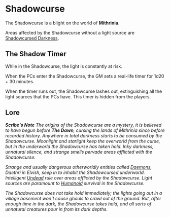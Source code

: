 # Shadowcurse

The Shadowcurse is a blight on the world of **Mithrinia**.

Areas affected by the Shadowcurse without a light source are [Shadowcursed Darkness](Darkness.md#Shadowcursed%20Darkness).

## The Shadow Timer

While in the Shadowcurse, the light is constantly at risk.

When the PCs enter the Shadowcurse, the GM sets a real-life timer for 1d20 + 30 minutes.

When the timer runs out, the Shadowcurse lashes out, extinguishing all the light sources that the PCs have. This timer is hidden from the players.

## Lore

***Scribe's Note***
*The origins of the Shadowcurse are a mystery, it is believed to have begun before **The Dawn**, cursing the lands of Mithrinia since before recorded history. Anywhere in total darkness starts to be consumed by the Shadowcurse. Moonlight and starlight keep the overworld from the curse, but in the underworld the Shadowcurse has taken hold. Inky darkness, unnatural silence, and strange smells pervade areas afflicted with the Shadowcurse.*

*Strange and usually dangerous otherworldly entities called [Daemons](../../Resources%20for%20GMs/Creature%20Types/Daemon.md), Daethri in Elvish, seep in to inhabit the Shadowcursed underworld. Intelligent [Undead](../../Resources%20for%20GMs/Creature%20Types/Undead.md) rule over areas afflicted by the Shadowcurse. Light sources are paramount to [Humanoid](../../Resources%20for%20GMs/Creature%20Types/Humanoid.md) survival in the Shadowcurse.*

*The Shadowcurse does not take hold immediately; the lights going out in a village basement won't cause ghouls to crawl out of the ground. But, after enough time in the dark, the Shadowcurse takes hold, and all sorts of unnatural creatures pour in from its dark depths.*
